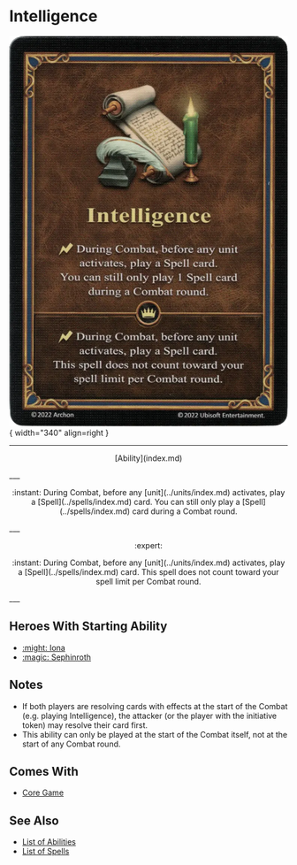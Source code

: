 # Intelligence

![Intelligence](../assets/abilities-intelligence.webp){ width="340" align=right }

___
<p style="text-align: center;" markdown>[Ability](index.md)</p>
___
<p style="text-align: center;" markdown>:instant: During Combat, before any [unit](../units/index.md) activates, play a [Spell](../spells/index.md) card. You can still only play a [Spell](../spells/index.md) card during a Combat round.</p>
___
<p style="text-align: center;" markdown> :expert: </p>

<p style="text-align: center;" markdown>:instant: During Combat, before any [unit](../units/index.md) activates, play a [Spell](../spells/index.md) card. This spell does not count toward your spell limit per Combat round.</p>
___


## Heroes With Starting Ability

- [:might: Iona](../heroes/iona.md)
- [:magic: Sephinroth](../heroes/sephinroth.md)


## Notes

- If both players are resolving cards with effects at the start of the Combat (e.g. playing Intelligence), the attacker (or the player with the initiative token) may resolve their card first.
- This ability can only be played at the start of the Combat itself, not at the start of any Combat round.


## Comes With

- [Core Game](../content/core_game.md)


## See Also

- [List of Abilities](index.md)
- [List of Spells](../spells/index.md)
